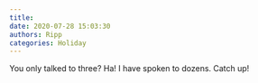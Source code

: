 ```yaml
---
title: 
date: 2020-07-28 15:03:30
authors: Ripp
categories: Holiday
---
```


 You only talked to three?  Ha!  I have spoken to dozens.  Catch up!